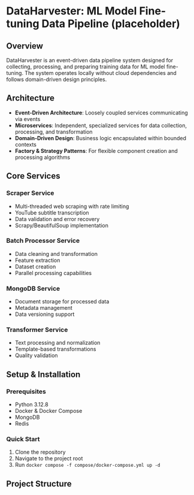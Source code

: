 # DataHarvester: ML Model Fine-tuning Data Pipeline (placeholder)

## Overview
DataHarvester is an event-driven data pipeline system designed for collecting, processing, and preparing training data for ML model fine-tuning. The system operates locally without cloud dependencies and follows domain-driven design principles.

## Architecture
- **Event-Driven Architecture**: Loosely coupled services communicating via events
- **Microservices**: Independent, specialized services for data collection, processing, and transformation
- **Domain-Driven Design**: Business logic encapsulated within bounded contexts
- **Factory & Strategy Patterns**: For flexible component creation and processing algorithms

## Core Services

### Scraper Service
- Multi-threaded web scraping with rate limiting
- YouTube subtitle transcription
- Data validation and error recovery
- Scrapy/BeautifulSoup implementation

### Batch Processor Service
- Data cleaning and transformation
- Feature extraction
- Dataset creation
- Parallel processing capabilities

### MongoDB Service
- Document storage for processed data
- Metadata management
- Data versioning support

### Transformer Service
- Text processing and normalization
- Template-based transformations
- Quality validation

## Setup & Installation

### Prerequisites
- Python 3.12.8
- Docker & Docker Compose
- MongoDB
- Redis

### Quick Start
1. Clone the repository
2. Navigate to the project root
3. Run `docker compose -f compose/docker-compose.yml up -d`

## Project Structure
